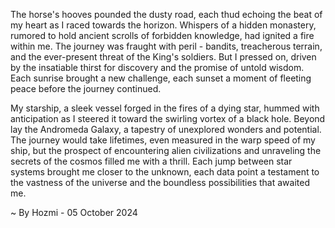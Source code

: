 
The horse's hooves pounded the dusty road, each thud echoing the beat of my heart as I raced towards the horizon. Whispers of a hidden monastery, rumored to hold ancient scrolls of forbidden knowledge, had ignited a fire within me. The journey was fraught with peril - bandits, treacherous terrain, and the ever-present threat of the King's soldiers. But I pressed on, driven by the insatiable thirst for discovery and the promise of untold wisdom. Each sunrise brought a new challenge, each sunset a moment of fleeting peace before the journey continued. 

My starship, a sleek vessel forged in the fires of a dying star, hummed with anticipation as I steered it toward the swirling vortex of a black hole. Beyond lay the Andromeda Galaxy, a tapestry of unexplored wonders and potential. The journey would take lifetimes, even measured in the warp speed of my ship, but the prospect of encountering alien civilizations and unraveling the secrets of the cosmos filled me with a thrill. Each jump between star systems brought me closer to the unknown, each data point a testament to the vastness of the universe and the boundless possibilities that awaited me. 

~ By Hozmi - 05 October 2024
